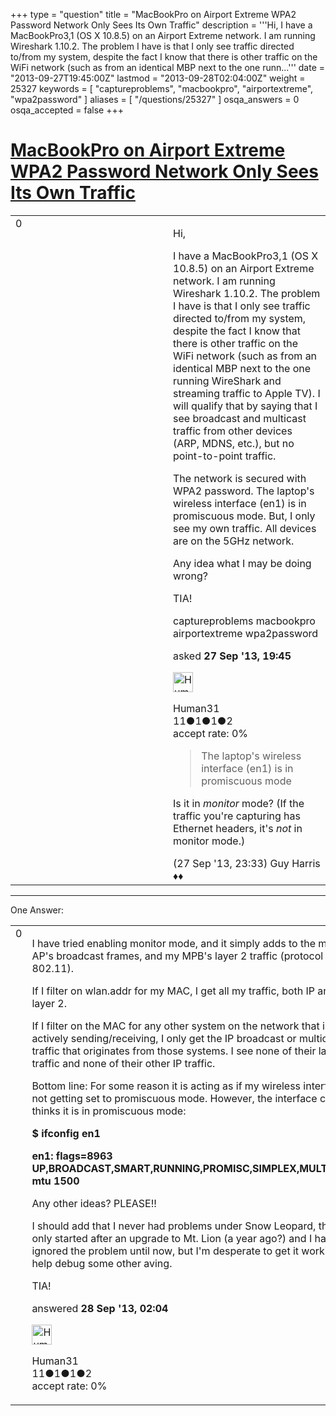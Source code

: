 +++
type = "question"
title = "MacBookPro on Airport Extreme WPA2 Password Network Only Sees Its Own Traffic"
description = '''Hi, I have a MacBookPro3,1 (OS X 10.8.5) on an Airport Extreme network. I am running Wireshark 1.10.2. The problem I have is that I only see traffic directed to/from my system, despite the fact I know that there is other traffic on the WiFi network (such as from an identical MBP next to the one runn...'''
date = "2013-09-27T19:45:00Z"
lastmod = "2013-09-28T02:04:00Z"
weight = 25327
keywords = [ "captureproblems", "macbookpro", "airportextreme", "wpa2password" ]
aliases = [ "/questions/25327" ]
osqa_answers = 0
osqa_accepted = false
+++

<div class="headNormal">

# [MacBookPro on Airport Extreme WPA2 Password Network Only Sees Its Own Traffic](/questions/25327/macbookpro-on-airport-extreme-wpa2-password-network-only-sees-its-own-traffic)

</div>

<div id="main-body">

<div id="askform">

<table id="question-table" style="width:100%;"><colgroup><col style="width: 50%" /><col style="width: 50%" /></colgroup><tbody><tr class="odd"><td style="width: 30px; vertical-align: top"><div class="vote-buttons"><div id="post-25327-score" class="post-score" title="current number of votes">0</div><div id="favorite-count" class="favorite-count"></div></div></td><td><div id="item-right"><div class="question-body"><p>Hi,</p><p>I have a MacBookPro3,1 (OS X 10.8.5) on an Airport Extreme network. I am running Wireshark 1.10.2. The problem I have is that I only see traffic directed to/from my system, despite the fact I know that there is other traffic on the WiFi network (such as from an identical MBP next to the one running WireShark and streaming traffic to Apple TV). I will qualify that by saying that I see broadcast and multicast traffic from other devices (ARP, MDNS, etc.), but no point-to-point traffic.</p><p>The network is secured with WPA2 password. The laptop's wireless interface (en1) is in promiscuous mode. But, I only see my own traffic. All devices are on the 5GHz network.</p><p>Any idea what I may be doing wrong?</p><p>TIA!</p></div><div id="question-tags" class="tags-container tags">captureproblems macbookpro airportextreme wpa2password</div><div id="question-controls" class="post-controls"></div><div class="post-update-info-container"><div class="post-update-info post-update-info-user"><p>asked <strong>27 Sep '13, 19:45</strong></p><img src="https://secure.gravatar.com/avatar/17657d1bd0b14e8a1f519b1d158e7185?s=32&amp;d=identicon&amp;r=g" class="gravatar" width="32" height="32" alt="Human31&#39;s gravatar image" /><p>Human31<br />
<span class="score" title="11 reputation points">11</span><span title="1 badges"><span class="badge1">●</span><span class="badgecount">1</span></span><span title="1 badges"><span class="silver">●</span><span class="badgecount">1</span></span><span title="2 badges"><span class="bronze">●</span><span class="badgecount">2</span></span><br />
<span class="accept_rate" title="Rate of the user&#39;s accepted answers">accept rate:</span> <span title="Human31 has no accepted answers">0%</span></p></div></div><div id="comments-container-25327" class="comments-container"><span id="25328"></span><div id="comment-25328" class="comment"><div id="post-25328-score" class="comment-score"></div><div class="comment-text"><blockquote><p>The laptop's wireless interface (en1) is in promiscuous mode</p></blockquote><p>Is it in <em>monitor</em> mode? (If the traffic you're capturing has Ethernet headers, it's <em>not</em> in monitor mode.)</p></div><div id="comment-25328-info" class="comment-info"><span class="comment-age">(27 Sep '13, 23:33)</span> Guy Harris ♦♦</div></div></div><div id="comment-tools-25327" class="comment-tools"></div><div class="clear"></div><div id="comment-25327-form-container" class="comment-form-container"></div><div class="clear"></div></div></td></tr></tbody></table>

------------------------------------------------------------------------

<div class="tabBar">

<span id="sort-top"></span>

<div class="headQuestions">

One Answer:

</div>

</div>

<span id="25330"></span>

<div id="answer-container-25330" class="answer answered-by-owner">

<table style="width:100%;"><colgroup><col style="width: 50%" /><col style="width: 50%" /></colgroup><tbody><tr class="odd"><td style="width: 30px; vertical-align: top"><div class="vote-buttons"><div id="post-25330-score" class="post-score" title="current number of votes">0</div></div></td><td><div class="item-right"><div class="answer-body"><p>I have tried enabling monitor mode, and it simply adds to the mix the AP's broadcast frames, and my MPB's layer 2 traffic (protocol 802.11).</p><p>If I filter on wlan.addr for my MAC, I get all my traffic, both IP and layer 2.</p><p>If I filter on the MAC for any other system on the network that is actively sending/receiving, I only get the IP broadcast or multicast traffic that originates from those systems. I see none of their layer 2 traffic and none of their other IP traffic.</p><p>Bottom line: For some reason it is acting as if my wireless interface is not getting set to promiscuous mode. However, the interface clearly thinks it is in promiscuous mode:</p><p><strong>$ ifconfig en1</strong></p><p><strong>en1: flags=8963 UP,BROADCAST,SMART,RUNNING,PROMISC,SIMPLEX,MULTICAST mtu 1500</strong></p><p>Any other ideas? PLEASE!!</p><p>I should add that I never had problems under Snow Leopard, that it only started after an upgrade to Mt. Lion (a year ago?) and I have ignored the problem until now, but I'm desperate to get it working to help debug some other aving.</p><p>TIA!</p></div><div class="answer-controls post-controls"></div><div class="post-update-info-container"><div class="post-update-info post-update-info-user"><p>answered <strong>28 Sep '13, 02:04</strong></p><img src="https://secure.gravatar.com/avatar/17657d1bd0b14e8a1f519b1d158e7185?s=32&amp;d=identicon&amp;r=g" class="gravatar" width="32" height="32" alt="Human31&#39;s gravatar image" /><p>Human31<br />
<span class="score" title="11 reputation points">11</span><span title="1 badges"><span class="badge1">●</span><span class="badgecount">1</span></span><span title="1 badges"><span class="silver">●</span><span class="badgecount">1</span></span><span title="2 badges"><span class="bronze">●</span><span class="badgecount">2</span></span><br />
<span class="accept_rate" title="Rate of the user&#39;s accepted answers">accept rate:</span> <span title="Human31 has no accepted answers">0%</span></p></div></div><div id="comments-container-25330" class="comments-container"></div><div id="comment-tools-25330" class="comment-tools"></div><div class="clear"></div><div id="comment-25330-form-container" class="comment-form-container"></div><div class="clear"></div></div></td></tr></tbody></table>

</div>

<div class="paginator-container-left">

</div>

</div>

</div>

